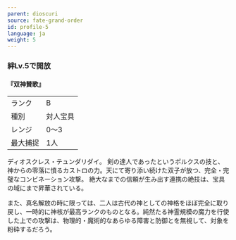 ```yaml
---
parent: dioscuri
source: fate-grand-order
id: profile-5
language: ja
weight: 5
---
```


### 絆Lv.5で開放

#### 『双神賛歌』

<table>
  <tr><td>ランク</td><td>B</td></tr>
  <tr><td>種別</td><td>対人宝具</td></tr>
  <tr><td>レンジ</td><td>0～3</td></tr>
  <tr><td>最大捕捉</td><td>1人</td></tr>
</table>

ディオスクレス・テュンダリダイ。
剣の達人であったというポルクスの技と、神からの零落に憤るカストロの力。天にて寄り添い続けた双子が放つ、完全・完璧なコンビネーション攻撃。
絶大なまでの信頼が生み出す連携の絶技は、宝具の域にまで昇華されている。

また、真名解放の時に限っては、二人は古代の神としての神格をほぼ完全に取り戻し、一時的に神核が最高ランクのものとなる。純然たる神霊規模の魔力を行使した上での攻撃は、物理的・魔術的なあらゆる障害と防御とを無視して、対象を粉砕するだろう。
